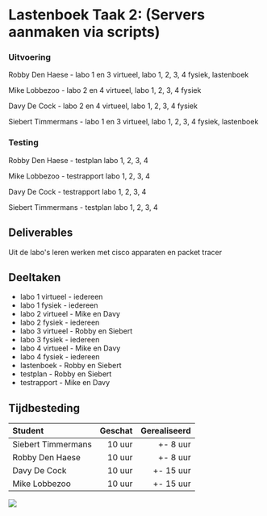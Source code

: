 # Lastenboek Taak 2: (Servers aanmaken via scripts)

### Uitvoering ###
Robby Den Haese - labo 1 en 3 virtueel, labo 1, 2, 3, 4 fysiek, lastenboek

Mike Lobbezoo - labo 2 en 4 virtueel,  labo 1, 2, 3, 4 fysiek

Davy De Cock - labo 2 en 4 virtueel,  labo 1, 2, 3, 4 fysiek

Siebert Timmermans - labo 1 en 3 virtueel,  labo 1, 2, 3, 4 fysiek, lastenboek

### Testing ###
Robby Den Haese - testplan labo 1, 2, 3, 4

Mike Lobbezoo - testrapport labo 1, 2, 3, 4

Davy De Cock - testrapport labo 1, 2, 3, 4

Siebert Timmermans - testplan labo 1, 2, 3, 4

## Deliverables

Uit de labo's leren werken met cisco apparaten en packet tracer

## Deeltaken

- labo 1 virtueel - iedereen
- labo 1 fysiek - iedereen
- labo 2 virtueel - Mike en Davy
- labo 2 fysiek - iedereen
- labo 3 virtueel - Robby en Siebert 
- labo 3 fysiek - iedereen
- labo 4 virtueel - Mike en Davy
- labo 4 fysiek - iedereen
- lastenboek - Robby en Siebert
- testplan - Robby en Siebert
- testrapport - Mike en Davy


## Tijdbesteding

| Student  | Geschat | Gerealiseerd |
| :---     |    ---: |         ---: |
| Siebert Timmermans |    10 uur     |      +- 8 uur       |
| Robby Den Haese|     10 uur    |      +- 8 uur        |
| Davy De Cock |     10 uur    |      +- 15 uur        |
| Mike Lobbezoo |    10 uur     |      +- 15 uur        |

![](https://i.gyazo.com/0935d0259065afdbd36343f8430973d2.png)